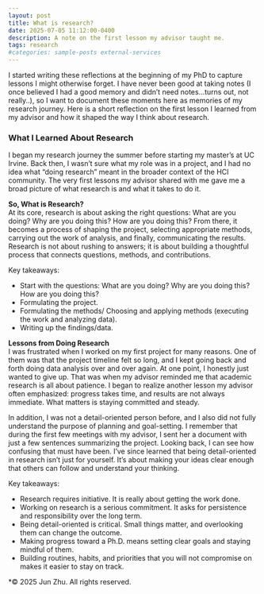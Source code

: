```yaml
---
layout: post
title: What is research?
date: 2025-07-05 11:12:00-0400
description: A note on the first lesson my advisor taught me.
tags: research
#categories: sample-posts external-services
---
```


I started writing these reflections at the beginning of my PhD to capture lessons I might otherwise forget. I have never been good at taking notes (I once believed I had a good memory and didn’t need notes...turns out, not really..), so I want to document these moments here as memories of my research journey. Here is a short reflection on the first lesson I learned from my advisor and how it shaped the way I think about research.

### **What I Learned About Research**
I began my research journey the summer before starting my master’s at UC Irvine. Back then, I wasn’t sure what my role was in a project, and I had no idea what “doing research” meant in the broader context of the HCI community. The very first lessons my advisor shared with me gave me a broad picture of what research is and what it takes to do it.

**So, What is Research?**  
At its core, research is about asking the right questions: What are you doing? Why are you doing this? How are you doing this? From there, it becomes a process of shaping the project, selecting appropriate methods, carrying out the work of analysis, and finally, communicating the results. Research is not about rushing to answers; it is about building a thoughtful process that connects questions, methods, and contributions.

Key takeaways:
- Start with the questions: What are you doing? Why are you doing this? How are you doing this?
- Formulating the project.
- Formulating the methods/ Choosing and applying methods (executing the work and analyzing data).
- Writing up the findings/data.

**Lessons from Doing Research**  
I was frustrated when I worked on my first project for many reasons. One of them was that the project timeline felt so long, and I kept going back and forth doing data analysis over and over again. At one point, I honestly just wanted to give up. That was when my advisor reminded me that academic research is all about patience. I began to realize another lesson my advisor often emphasized: progress takes time, and results are not always immediate. What matters is staying committed and steady.

In addition, I was not a detail-oriented person before, and I also did not fully understand the purpose of planning and goal-setting. I remember that during the first few meetings with my advisor, I sent her a document with just a few sentences summarizing the project. Looking back, I can see how confusing that must have been. I’ve since learned that being detail-oriented in research isn’t just for yourself. It’s about making your ideas clear enough that others can follow and understand your thinking.

Key takeaways:
- Research requires initiative. It is really about getting the work done.
- Working on research is a serious commitment. It asks for persistence and responsibility over the long term.
- Being detail-oriented is critical. Small things matter, and overlooking them can change the outcome.
- Making progress toward a Ph.D. means setting clear goals and staying mindful of them.
- Building routines, habits, and priorities that you will not compromise on makes it easier to stay on track.

*© 2025 Jun Zhu. All rights reserved.
